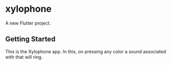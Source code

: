 # xylophone

A new Flutter project.

## Getting Started

This is the Xylophone app. In this, on pressing any color a sound associated with that will ring.
